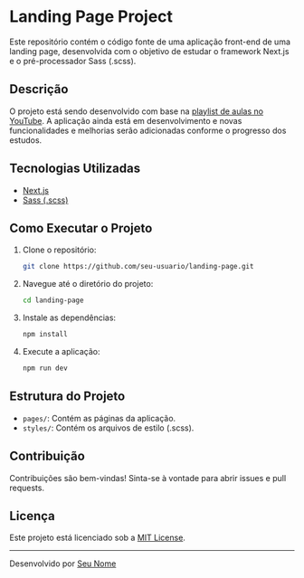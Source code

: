 # Landing Page Project

Este repositório contém o código fonte de uma aplicação front-end de uma landing page, desenvolvida com o objetivo de estudar o framework Next.js e o pré-processador Sass (.scss).

## Descrição

O projeto está sendo desenvolvido com base na [playlist de aulas no YouTube](https://www.youtube.com/playlist?list=PLDcRxzkqEbDzvXYmteTMVBBTEdCEDlkQq). A aplicação ainda está em desenvolvimento e novas funcionalidades e melhorias serão adicionadas conforme o progresso dos estudos.

## Tecnologias Utilizadas

- [Next.js](https://nextjs.org/)
- [Sass (.scss)](https://sass-lang.com/)

## Como Executar o Projeto

1. Clone o repositório:
    ```bash
    git clone https://github.com/seu-usuario/landing-page.git
    ```
2. Navegue até o diretório do projeto:
    ```bash
    cd landing-page
    ```
3. Instale as dependências:
    ```bash
    npm install
    ```
4. Execute a aplicação:
    ```bash
    npm run dev
    ```

## Estrutura do Projeto

- `pages/`: Contém as páginas da aplicação.
- `styles/`: Contém os arquivos de estilo (.scss).

## Contribuição

Contribuições são bem-vindas! Sinta-se à vontade para abrir issues e pull requests.

## Licença

Este projeto está licenciado sob a [MIT License](LICENSE).

---

Desenvolvido por [Seu Nome](https://github.com/seu-usuario)